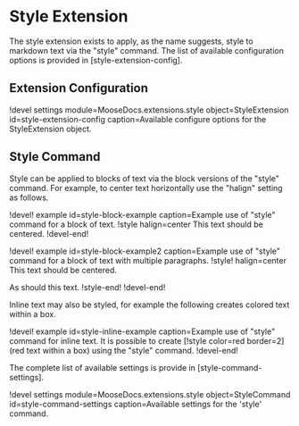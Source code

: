 # Style Extension

The style extension exists to apply, as the name suggests, style to markdown text via the "style"
command. The list of available configuration options is provided in [style-extension-config].

## Extension Configuration

!devel settings module=MooseDocs.extensions.style
                object=StyleExtension
                id=style-extension-config
                caption=Available configure options for the StyleExtension object.

## Style Command

Style can be applied to blocks of text via the block versions of the "style" command. For example,
to center text horizontally use the "halign" setting as follows.

!devel! example id=style-block-example caption=Example use of "style" command for a block of text.
!style halign=center
This text should be centered.
!devel-end!

!devel! example id=style-block-example2
                caption=Example use of "style" command for a block of text with multiple paragraphs.
!style! halign=center
This text should be centered.

As should this text.
!style-end!
!devel-end!


Inline text may also be styled, for example the following creates colored text within a box.

!devel! example id=style-inline-example caption=Example use of "style" command for inline text.
It is possible to create [!style color=red border=2](red text within a box) using the "style"
command.
!devel-end!



The complete list of available settings is provide in [style-command-settings].


!devel settings module=MooseDocs.extensions.style
                object=StyleCommand
                id=style-command-settings
                caption=Available settings for the 'style' command.
